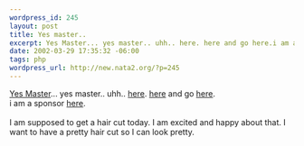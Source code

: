 ```yaml
--- 
wordpress_id: 245
layout: post
title: Yes master..
excerpt: Yes Master... yes master.. uhh.. here. here and go here.i am a sponsor here
date: 2002-03-29 17:35:32 -06:00
tags: php
wordpress_url: http://new.nata2.org/?p=245
---
```

<a href="http://www.supersphere.com/play/web1.supersphere.com/Content/TV/HypnoChicken.rm">Yes Master</a>... yes master.. uhh.. <a href="http://www.satirewire.com/index.shtml">here</a>. <a href="http://www.lumpen.com/index.shtml">here</a> and go <a href="http://www.lumpen.com/version/perversion.html">here</a>.<br/>i am a sponsor <a href="http://www.versionfest.org/festival.php?name=sponsor">here</a>.<br/><br/>I am supposed to get a hair cut today. I am excited and happy about that. I want to have a pretty hair cut so I can look pretty.
